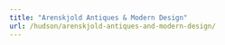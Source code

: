 ```yaml
---
title: "Arenskjold Antiques & Modern Design"
url: /hudson/arenskjold-antiques-and-modern-design/
---
```

